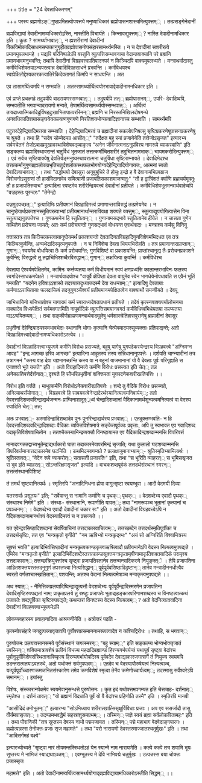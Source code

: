 +++
title = "24 देवताधिकरणम्"

+++
परस्य ब्रह्मणोऽङ््गुष्ठप्रमितत्वोपपत्तये मनुष्याधिकारं ब्रह्मोपासनशास्त्रमित्युक्त्तम्् । तत्प्रसङ्गेनेदानीं

ब्रह्मविद्यायां देवादीनामप्यधिकारोऽस्ति, नास्तीति विचार्यते । किन्तावद्युक्त्तम्् ? नास्ति देवादीनामधिकार इति । कुतः ? सामर्थ्याभावात््, न ह्यशरीराणां देवादीनां विेकविमोकादिसाधनसप्तकानुगृहीतब्रह्मोपासनोपसंहारसामर्थ्यमस्ति । न च देवादीनां सशरीरत्वे प्रमाणमुपलभामहे । यद्यपि परिनिष्पन्नेऽपि वस्तुनि व्युत्पत्तिसम्भावनाया वेदान्तवाक्यानि परे ब्रह्मणि प्रमाणभावमनुभवन्ति; तथापि देवादीनां विग्रहवत्त्वप्रतिपादनपरं न किञ्चिदपि वाक्यमुपलभ्यते । मन्त्राथर्वादास्तु कर्मविधिशेषतयाऽन्यपरत्वान्न देवादिविग्रहसाधने प्रभवन्ति । कर्मविधयश्च स्वापेक्षितोद्देश्यकारकत्वातिरेकिदेवतागतं किमपि न साधयन्ति । अत

एव तासामर्थित्वमपि न सम्भवति । अतस्सामर्थ्यार्थित्वयोरभावाद्देवादीनामनधिकार इति ।

एवं प्राप्ते प्रचक्ष्महे तदुपर्यपि बादरायणस्सम्भवात्् । तदुपर्यपि तत्् ब्रह्मोपासनम््, उपरि- देवादिष्वपि, सम्भवतीति भगवान्बादरायणो मन्यते, तेषामर्थित्वसामर्थ्ययोस्सम्भवात्् । अर्थित्वं तावदाध्यात्मिकादिदुर्विषहदुःखाभितापात्परस्मिन्् ब्रह्मणि च निरस्तनिखिलदोषगन्धे अनवधिकातिशयासङ्घयेयकल्याणगुणगणे निरतिशयभोग्यत्वादिज्ञानाच्च सम्भवति । सामर्थ्यमपि

पटुतरदेहेन्द्रियादिमत्तया सम्भवति । देहेन्द्रियादिमत्त्वं च ब्रह्मादीनां सकलोपनिषत्सु सृष्टिप्रकरणेषूपासनप्रकरणेषु च श्रूयते । तथा हि "सदेव सोम्येदमग्र आसीत््" "तदैक्षत बहु स्यां प्रजायेयेति तत्तेजोऽसृजत" इत्यारभ्य सर्वमचेतनं तेजोऽबन्नप्रमुखावस्थाविशेषवद्य्वाकृत्य "अनेन जीवेनात्मनाऽनुप्रविश्य नामरूपे व्याकरवाणि" इति सङ्कल्प्य ब्रह्मादिस्थावरान्तं चतुर्विधं भूतजातं तत्तत्कर्मोचितशरीरं तदुचितनामभाक्् चायमकरोदित्युक्त्तम्् । एवं सर्वत्र सृष्टिवाक्येषु देवतिर्यङ्मनुष्यस्थावरात्मना चतुर्विधा सृष्टिराम्नायते । देवादिभेदश्च तत्तत्कर्मानुगुणब्रह्मलोकप्रभृतिचतुर्दशलोकस्थफलभोगयोग्यदेहेन्द्रियादियोगायत्तः, आत्मनां स्वतो देवादित्वाभावात्् । तथा "तद्धोभयो देवासुरा अनुबुबुधिरे ते होचुः इन्द्रो ह वै देवानामभिप्रवव्राज विरोचनोऽसुराणां तौ हासंविदानावेव समित्पाणी प्रजापतिसकाशमाजग्मतुः" "तौ ह द्वात्रिंशतं वर्षाणि ब्रह्मचर्यमूषतुः तौ ह प्रजापतिरुवाच" इत्यादिना स्पष्टमेव शरीरेन्द्रियवत्त्वं देवादीनां प्रतीयते । कर्मविधिशेषभूतमन्त्रार्थवादेष्वपि "वज्रहस्तः पुरन्दरः" "तेनेन्द्रो

वज्रमुदयच्छत््" इत्यादिभिः प्रतीयमानं विग्रहादिमत्त्वं प्रमाणान्तराविरुद्धं तत्प्रमेयमेव । न चानुष्ठेयार्थप्रकाशनस्तुतिपरत्वाभ्यां प्रतीयमानार्थान्तराविवक्षा शक्यते वक्त्तुम््, स्तुत्याद्युपयोगित्वात्तेन विना स्तुत्याद्यनुपपत्तेश्च । गुणकथनेन हि स्तुतित्वम्् । गुणानामसद्भावे स्तुतित्वमेव हीयेत । न चासता गुणेन कथितेन प्ररोचना जायते; अतः कर्म प्ररोचयन्तो गुणसद्भावं बोधयन्त एवार्थवादाः । मन्त्राश्च कर्मसु विनियु

क्त्तास्तत्र तत्र किञ्चित्करत्वायानुष्ठेयमर्थं प्रकाशयन्तो देवतादिगतविग्रहादिगुणविशेषमभिदधत एव तत्र किञ्चित्कुर्वन्ति, अन्यथेद्रादिस्मृत्यनुपपत्तेः । न च निर्विशेषा देवता धियमधिरोहति । तत्र प्रमाणान्तराप्राप्तान्् गुणान्् स्वयमेव बोधयित्वा तैः कर्म प्ररोचयन्ति; गुणविशिष्टं वा प्रकाशयन्ति; प्राप्तांश्चानूद्य तैः प्ररोचनप्रकाशने कुर्वन्ति; विरुद्धत्वे तु तद्वाचिभिश्शब्दैरविरुद्धान्् गुणान्् लक्षयित्वा कुवर्न्ति । कर्मविधेश्च

देवताया ऐश्वर्यमपेक्षितमेव, कामिनः कर्त्तव्यतया कर्म विधीयमानं स्वयं क्षणप्रध्वंसि कालान्तरभाविनः फलस्य स्वर्गादेस्साधकमपेक्षते । मन्त्रार्थवादयोश्च "वायुर्वै क्षेपिष्ठा देवता वायुमेव स्वेन भागधेयेनोपधावति स एवैनं भूतिं गमयति" "यदनेन हविषाऽऽशास्ते तदश्यात्तदृध्यात्तदस्मै देवा राधन्ताम््" इत्यादिषु देवतायाः कर्मणाऽऽराधितायाः फलदायित्वं तदनुगुणञ्चैश्वर्यं प्रतीयमानमपेक्षितत्वेन वाक्यार्थो समन्वीयते । देवपू

जाभिधायिनो यजिधातोश्च यागाख्यं कर्म स्वाराध्यदेवताप्रधानं प्रतीयते । तदेवं कृत्स्नवाक्यपर्यालोचनया वाक्यादेव विध्यपेक्षितं सर्वमवगतमिति नापूर्वादिकं व्युत्पत्तिसमयानवगतं कर्मविधिष्वभिधेयतया कल्प्यतया वाऽऽश्रयितव्यम्् । तथा सङ्कीर्णब्राह्मणमन्त्रार्थवादमूलेषु धर्मशास्त्रेतिहासपुराणेषु ब्रह्मादीनां देवासुर

प्रभृतीनां देहेन्द्रियादयस्स्वभावभेदाः स्थानानि भोगाः कृत्यानि चेत्येवमादयस्सुव्यक्त्ताः प्रतिपाद्यन्ते; अतो विग्रहादिमत्त्वाद्देवादीनामप्यधिकारोऽस्त्येव ।।

देवादीनां विग्रहादिमत्त्वाभ्युपगमे कर्मणि विरोधः प्रसज्यते, बहुषु यागेषु युगपदेकस्येन्द्रस्य विग्रहवत्त्वे "अग्निमग्न आवह" "इन्द्र आगच्छ हरिव आगच्छ" इत्यादिना आहूतस्य तस्य सन्निधानानुपपत्तेः । दर्शयति चाग्न्यादीनां तत्र तत्रागमनं "कस्य वाह देवा यज्ञमागच्छन्ति कस्य वा न बहूनां याजमानानां यो वै देवताः पूर्वः परिगृह्णाति स एनाश्श्वो भूते यजते" इति । अतो विग्रहादिमत्त्वे कर्मणि विरोधः प्रसज्यत इति चेत्् तन्न अनेकप्रतिपत्तेर्दर्शनात्् दृश्यते हि सौभरिप्रभृतीनां शक्त्तिमतां युगपदनेकशरीरप्रतिपत्तिः ।।

विरोध इति वर्त्तते । माभूत्कर्मणि विरोधोऽनेकशरीरप्रतिपत्तेः । शब्दे तु वैदिके विरोधः प्रसज्यते, अनित्याथर्संयोगात्् । विग्रहवत्त्वे हि सावयवत्वेनेन्द्रादेरर्थस्यानित्यत्वमनिवार्यम््; ततो देवदत्तादिशब्दवदिन्द्राद्यर्थजन्मनः प्राग्विनाशादूद््र्ध्वं चेन्द्रादिशब्दानां वैदिकानामर्थशून्यत्वमनित्यत्वं वा वेदस्य स्यादिति चेत्् तन्न;

अतः प्रभवात््- अस्मादिन्द्रादिशब्दादेव पुनः पुनरिन्द्राद्यर्थस्य प्रभवात्् । एतदुक्त्तम्भवति- न हि देवदत्तादिशब्दवदिन्द्रादिशब्दाः वैदिकाः व्यक्त्तिविशेषमात्रे सङ्केतपूर्वकाः प्रवृत्ताः, अपि तु स्वभावत एव गवादिशब्द वदाकृतिविशेषवाचित्वेन । ततश्चैकस्यामिन्द्रव्यक्त्तौ विनष्टायामत एव वैदिकादिन्द्रशब्दान्मनसि विपरिवर्त्त

मानादवगततद्वाच्यभूतेन्द्राद्यर्थाकारो घाता तदाकारमेवापरमिन्द्रं सृजाति; यथा कुलालो घटशब्दान्मनसि विपरिवर्त्तमानात्तदाकारमेव घटमिति । कथमिदमवगम्यते ? प्रत्यक्षानुमानाभ्याम््- श्रुतिस्मृतिभ्यामित्यर्थः । श्रुतिस्तावत्् "वेदेन रूपे व्याकरोत्् सतासती प्रजापतिः" इति, तथा "स भूरिति व्याहरत्् स भूमिससृजत स भुव इति व्याहरत्् सोऽन्तरिक्षमसृजत" इत्यादि । वाचकशब्दपूर्वकं तत्तदर्थसंस्थानं स्मरन्् तत्तत्संस्थानविशिष्टं

तं तमर्थं सृष्टवानित्यर्थः । स्मृतिरपि "अनादिनिधना ह्येषा वागुत्सृष्टा स्वयम्भुवा । आदौ वेदमयी दिव्या

यतस्सर्वाः प्रसूतयः" इति; "सर्वेषान्तु स नामानि कर्माणि च पृथक्् पृथक्् । वेदशब्देभ्य एवादौ पृथक्् संस्थाश्च निर्ममे" इति । संस्थाः- संस्थानानि, रूपाणीति यावत््; तथा "नामरूपञ्च भूतानां कृत्यानां च प्रपञ्चनम्् । वेदशब्देभ्य एवादौ देवादीनां चकार सः" इति । अतो देवादीनां विग्रहवत्त्वेऽपि न वैदिकशब्दानामानर्थक्यं वेदस्यादिमत्त्वं च न प्रसज्यते ।।

यत एवेन्द्रवसिष्ठादिशब्दानां सेवर्षिवाचिनां तत्तदाकारवाचित्वम््, तत्तच्छब्देन तत्तदर्थस्मृतिपूर्वीका च तत्तदर्थसृष्टिः, तत एव "मन्त्रकृतो वृणीते" "नम ऋषिभ्यो मन्त्रकृद्य्भः" "अयं सो अग्निरिति विश्वामित्रस्य

सूक्त्तं भवति" इत्यादिभिर्वसिष्ठादीनां मन्त्रकृत्वकाण्डकृत्त्वऋषित्वादौ प्रतीयमानेऽपि वेदस्य नित्यत्वमुपपद्यते । एभिरेव "मन्त्रकृतो वृणीते" इत्यादिभिर्वेदशब्दैस्तत्तत्काण्डसूक्त्तमन्त्रकृतामृषीणामाकृतिशक्तयादिकं परामृश्य तत्तदाकारान्् तत्तच्छक्रियुक्त्तांश्च सृष्ट्वा प्रजापतिस्तानेव तत्तन्मन्त्रादिकरणे नियुङ्क्त्े । तेपि प्रजापतिना आहितशक्त्तयस्तत्तदनुगुणं तपस्तप्त्वा नित्यसिद्धान्् पूर्वपूर्ववसिष्ठादिदृष्टान्् तानेव मन्त्रादीननधीत्यैव स्वरतो वर्णतश्चास्खलितान्् पशयन्ति; अतश्च वेदानां नित्यत्वमेषाञ्च मन्त्रकृत्त्वमुपपद्यते ।।

अथ स्यात्् - नैमित्तिकप्रलयादिष्विन्द्राद्युत्पत्तौ वेदशब्देभ्यः पूर्वपूर्वेन्द्रादिस्मरणेन प्रजापतिना देवादिसृष्टिरुपपद्यतां नाम; प्राकृतप्रलये तु स्रष्टुः प्रजापतेः भूताद्यहङ्कारपरिणामशब्दस्य च विनष्टत्वात्कथं प्रजापतेः शब्दपूर्विका सृष्टिरुपपद्यते; कथन्तरां विनष्टस्य वेदस्य नित्यत्वम्् ? अतो वेदनित्यत्ववादिना देवादीनां विग्रहवत्त्वाभ्युपगमेऽपि

लोकव्यवहारस्य प्रवाहानादिता आश्रयणीयेति । अत्रोत्तरं पठति -

कृत्स्नोपसंहारे जगदुत्पत्त्यावृत्तावपि पूर्वोक्त्तात्समाननामरूपत्वादेव न कश्चिद्विरोधः । तथाहि, स भगवान््

पुरुषोत्तमः प्रलयावसानसमये पूर्वसंस्थानं जगत्स्मरन्् "बहु स्याम््" इति सङ्कल्प्य भोग्यभोक्त्तृजातं स्वस्मिन्् शक्त्तिमात्रावशेषं प्रलीनं विभज्य महदादिब्रह्माण्डं हिरण्यगर्भपर्यन्तं यथापूर्वं सृष्ट्वा वेदांश्च पूर्वानुपूर्वीविशेषसंस्थितानाविष्कृत्य हिरण्यगर्भायोपदिश्य पूर्ववदेव देवाद्याकारजगत्सर्गे तं नियुज्य स्वयमपि तदन्तरात्मतयाऽवतस्थे, अतो यथोक्त्तं सर्वमुपपन्नम्् । एतदेव च वेदस्यापौरुषेयत्वं नित्यत्वञ्च, यत्पूर्वपूर्वोच्चारणक्रमजनितसंस्कारेण तमेव क्रमविशेषं स्मृत्वा तेनैव क्रमेणोच्चार्यत्वम््; तदस्मासु सर्वेश्वरेऽपि समानम्् । इयांस्तु

विशेषः, संस्कारानपेक्षमेव स्वयमेवानुसन्धत्ते पुरुषोत्तमः । कुत इदं यथोक्त्तमवगम्यत इति चेत्तत्राह- दर्शनात्् स्मृतेश्च । दर्शनं तावत्् "यो ब्रह्माणं विदधाति पूर्वं यो वै वेदांश्च प्रहिणोति तस्मै" इति । स्मृतिरपि मानवी

"आसीदिदं तमोभूतम््" इत्यारभ्य "सोऽभिध्याय शरीरात्खात्सिसृक्षुर्विविधाः प्रजाः । अप एव ससर्जादौ तासु वीर्यमपासृजत्् । तदण्डमभवद्धैमं सहस्रांशुसमप्रभम्् । तस्मिन्् जज्ञे स्वयं ब्रह्मा सर्वलोकपितामहः" इति । तथा पौराणिकी "तत्र सुप्तस्य देवस्य नाभौ पद्ममजायत । तस्मिन्् पद्मे महाभाग वेदवेदाङ्गपारगः । ब्रह्मोत्पन्नस्स तेनोक्त्तः प्रजाः सृज महामते" । तथा "परो नारायणो देवस्तस्माज्जातश्चतुर्मुखः" इति । तथा "आदिसर्गमहं बक्ष्ये"

इत्यारभ्योच्यते "सृष्ट्वा नारं तोयमन्तस्स्थितोऽहं येन स्यान्मे नाम नारायणेति । कल्पे कल्पे तत्र शयामि भूयः सुप्तस्य मे नाभिजं स्याद्यथाऽब्जम्् । एवम्भूतस्य मे देवि नाभिपद्मे चतुर्मुखः । उत्पन्नस्स बया चोक्त्तः प्रजास्सृज

महामत्ते" इति । अतो देवादीनामप्यर्थित्वसामर्थ्ययोगाद्ब्रह्मविद्यायामधिकारोऽस्तीति सिद्धम्् ।।